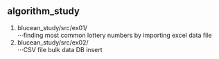 ## algorithm_study

1. blucean_study/src/ex01/<br>
⋅⋅⋅finding most common lottery numbers by importing excel data file
2. blucean_study/src/ex02/<br>
⋅⋅⋅CSV file bulk data DB insert
